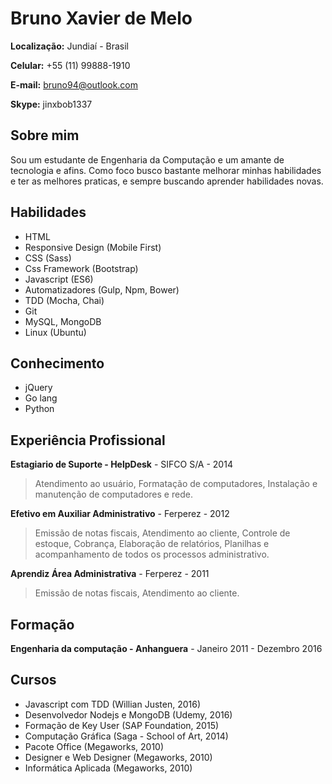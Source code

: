 
# Bruno Xavier de Melo

**Localização:** Jundiaí - Brasil

**Celular:** +55 (11) 99888-1910

**E-mail:** bruno94@outlook.com

**Skype:** jinxbob1337

## Sobre mim
Sou um estudante de Engenharia da Computação e um amante de tecnologia e afins. Como foco busco bastante melhorar minhas habilidades e ter as melhores praticas, e sempre buscando aprender habilidades novas.

## Habilidades

* HTML
* Responsive Design (Mobile First)
* CSS (Sass)
* Css Framework (Bootstrap)
* Javascript (ES6)
* Automatizadores (Gulp, Npm, Bower)
* TDD (Mocha, Chai)
* Git
* MySQL, MongoDB
* Linux (Ubuntu)

## Conhecimento
* jQuery
* Go lang
* Python

## Experiência Profissional

**Estagiario de Suporte - HelpDesk** - SIFCO S/A - 2014
> Atendimento ao usuário, Formatação de computadores, Instalação e manutenção de computadores e rede.

**Efetivo em Auxiliar Administrativo** - Ferperez - 2012
> Emissão de notas fiscais, Atendimento ao cliente, Controle de estoque, Cobrança, Elaboração de relatórios, Planilhas e acompanhamento de todos os processos administrativo.

**Aprendiz Área Administrativa** - Ferperez - 2011
> Emissão de notas fiscais, Atendimento ao cliente.

## Formação

**Engenharia da computação - Anhanguera** - Janeiro 2011 - Dezembro 2016

## Cursos
* Javascript com TDD (Willian Justen, 2016)
* Desenvolvedor Nodejs e MongoDB (Udemy, 2016)
* Formação de Key User (SAP Foundation, 2015)
* Computação Gráfica (Saga - School of Art, 2014)
* Pacote Office (Megaworks, 2010)
* Designer e Web Designer (Megaworks, 2010)
* Informática Aplicada (Megaworks, 2010)
